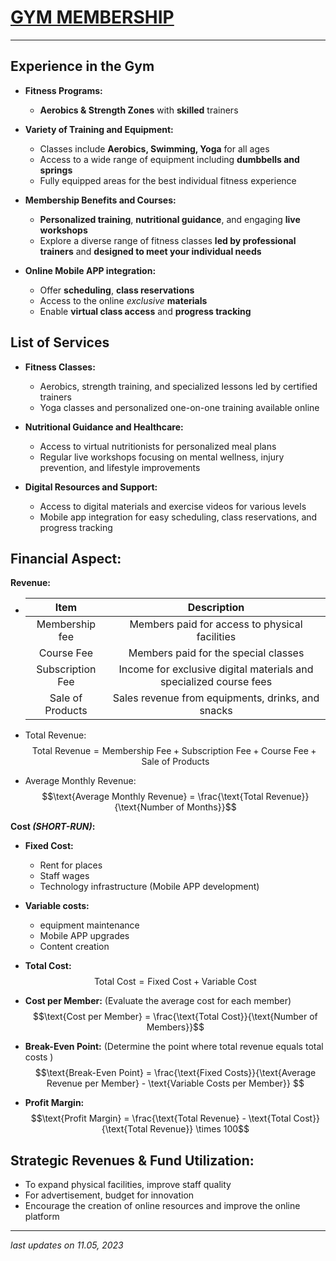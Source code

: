 # <u>GYM MEMBERSHIP</u>

---

## **Experience in the Gym**

- **Fitness Programs:**
    - **Aerobics & Strength Zones** with **skilled** trainers

- **Variety of Training and Equipment:**
    - Classes include **Aerobics, Swimming, Yoga** for all ages
    - Access to a wide range of equipment including **dumbbells and springs**
    - Fully equipped areas for the best individual fitness experience

- **Membership Benefits and Courses:**
    - **Personalized training**, **nutritional guidance**, and engaging **live workshops**
    - Explore a diverse range of fitness classes **led by professional trainers** and **designed to meet your individual needs**

- **Online Mobile APP integration:**
    - Offer **scheduling**, **class reservations** 
    - Access to the online *exclusive* **materials**
    - Enable **virtual class access** and **progress tracking**

## List of Services

- **Fitness Classes:**
    - Aerobics, strength training, and specialized lessons led by certified trainers
    - Yoga classes and personalized one-on-one training available online

- **Nutritional Guidance and Healthcare:**
    - Access to virtual nutritionists for personalized meal plans
    - Regular live workshops focusing on mental wellness, injury prevention, and lifestyle improvements

- **Digital Resources and Support:**
    - Access to digital materials and exercise videos for various levels
    - Mobile app integration for easy scheduling, class reservations, and progress tracking

## Financial Aspect:

**Revenue:**

- | Item | Description |
   |:---:|:---:|
   | Membership fee | Members paid for access to physical facilities|
   | Course Fee | Members paid for the special classes |
   | Subscription Fee | Income for  exclusive digital materials and specialized course fees |
   | Sale of Products | Sales revenue from equipments, drinks, and snacks |

- Total Revenue:
   $$\text{Total Revenue} = \text{Membership Fee} + \text{Subscription Fee} + \text{Course Fee} + \text{Sale of Products} $$

- Average Monthly Revenue:
   $$\text{Average Monthly Revenue} = \frac{\text{Total Revenue}}{\text{Number of Months}}$$

**Cost *(SHORT-RUN)*:**

- **Fixed Cost:**
    - Rent for places
    - Staff wages
    - Technology infrastructure (Mobile APP development)

- **Variable costs:**
    - equipment maintenance
    - Mobile APP upgrades
    - Content creation

- **Total Cost:**
   $$\text{Total Cost} = \text{Fixed Cost} + \text{Variable Cost}$$

- **Cost per Member:** (Evaluate the average cost for each member)
   $$\text{Cost per Member} = \frac{\text{Total Cost}}{\text{Number of Members}}$$

- **Break-Even Point:** (Determine the point where total revenue equals total costs )
    $$\text{Break-Even Point} = \frac{\text{Fixed Costs}}{\text{Average Revenue per Member} - \text{Variable Costs per Member}} $$

- **Profit Margin:** 
   $$\text{Profit Margin} = \frac{\text{Total Revenue} - \text{Total Cost}}{\text{Total Revenue}} \times 100$$

## Strategic Revenues & Fund Utilization:
- To expand physical facilities, improve staff quality
- For advertisement, budget for innovation
- Encourage the creation of online resources and improve the online platform

---

*last updates on 11.05, 2023*
